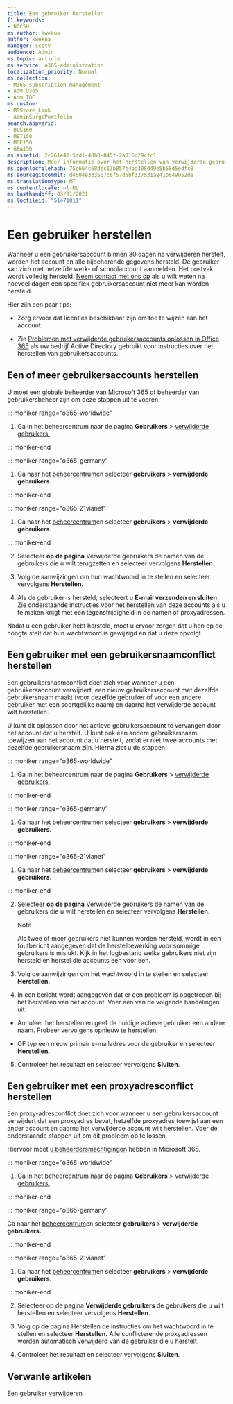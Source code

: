 ```yaml
---
title: Een gebruiker herstellen
f1.keywords:
- NOCSH
ms.author: kwekua
author: kwekua
manager: scotv
audience: Admin
ms.topic: article
ms.service: o365-administration
localization_priority: Normal
ms.collection:
- M365-subscription-management
- Adm_O365
- Adm_TOC
ms.custom:
- MSStore_Link
- AdminSurgePortfolio
search.appverid:
- BCS160
- MET150
- MOE150
- GEA150
ms.assetid: 2c261e42-5dd1-48b0-845f-2a016d29cfc1
description: Meer informatie over het herstellen van verwijderde gebruikersaccounts en alle bijbehorende gegevens.
ms.openlocfilehash: 75e664c68dec13b857e4bd308d49e5b58d5edfc8
ms.sourcegitcommit: d4604e333507c6f57d5bf327531a241b649052de
ms.translationtype: MT
ms.contentlocale: nl-NL
ms.lasthandoff: 03/31/2021
ms.locfileid: "51471011"
---
```

# <a name="restore-a-user"></a>Een gebruiker herstellen
   
Wanneer u een gebruikersaccount binnen 30 dagen na verwijderen herstelt, worden het account en alle bijbehorende gegevens hersteld. De gebruiker kan zich met hetzelfde werk- of schoolaccount aanmelden. Het postvak wordt volledig hersteld. [Neem contact met ons op](../contact-support-for-business-products.md) als u wilt weten na hoeveel dagen een specifiek gebruikersaccount niet meer kan worden hersteld.
  
Hier zijn een paar tips:
  
- Zorg ervoor dat licenties beschikbaar zijn om toe te wijzen aan het account.
    
- Zie [Problemen met verwijderde gebruikersaccounts oplossen in Office 365](https://support.microsoft.com/kb/2619308) als uw bedrijf Active Directory gebruikt voor instructies over het herstellen van gebruikersaccounts. 
    
## <a name="restore-one-or-more-user-accounts"></a>Een of meer gebruikersaccounts herstellen

U moet een globale beheerder van Microsoft 365 of beheerder van gebruikersbeheer zijn om deze stappen uit te voeren. 
  
 
::: moniker range="o365-worldwide"

1. Ga in het beheercentrum naar de pagina **Gebruikers** \> <a href="https://go.microsoft.com/fwlink/p/?linkid=2071581" target="_blank">verwijderde gebruikers.</a>

::: moniker-end

::: moniker range="o365-germany"

1. Ga naar het [beheercentrum](https://go.microsoft.com/fwlink/p/?linkid=848041)en selecteer **gebruikers** \> **verwijderde gebruikers.**

::: moniker-end

::: moniker range="o365-21vianet"

1. Ga naar het [beheercentrum](https://go.microsoft.com/fwlink/p/?linkid=850627)en selecteer **gebruikers** \> **verwijderde gebruikers.**

::: moniker-end

2. Selecteer **op de pagina** Verwijderde gebruikers de namen van de gebruikers die u wilt terugzetten en selecteer vervolgens **Herstellen.**
    
 
3. Volg de aanwijzingen om hun wachtwoord in te stellen en selecteer vervolgens **Herstellen.**
    
4. Als de gebruiker is hersteld, selecteert u **E-mail verzenden en sluiten.** Zie onderstaande instructies voor het herstellen van deze accounts als u te maken krijgt met een tegenstrijdigheid in de namen of proxyadressen.
    
Nadat u een gebruiker hebt hersteld, moet u ervoor zorgen dat u hen op de hoogte stelt dat hun wachtwoord is gewijzigd en dat u deze opvolgt.
  
## <a name="restore-a-user-that-has-a-user-name-conflict"></a>Een gebruiker met een gebruikersnaamconflict herstellen
<a name="RestoreUserNameConflict"> </a>

Een gebruikersnaamconflict doet zich voor wanneer u een gebruikersaccount verwijdert, een nieuw gebruikersaccount met dezelfde gebruikersnaam maakt (voor dezelfde gebruiker of voor een andere gebruiker met een soortgelijke naam) en daarna het verwijderde account wilt herstellen.
  
U kunt dit oplossen door het actieve gebruikersaccount te vervangen door het account dat u herstelt. U kunt ook een andere gebruikersnaam toewijzen aan het account dat u herstelt, zodat er niet twee accounts met dezelfde gebruikersnaam zijn. Hierna ziet u de stappen.
  

::: moniker range="o365-worldwide"

1. Ga in het beheercentrum naar de pagina **Gebruikers** \> <a href="https://go.microsoft.com/fwlink/p/?linkid=2071581" target="_blank">verwijderde gebruikers.</a>

::: moniker-end

::: moniker range="o365-germany"

1. Ga naar het [beheercentrum](https://go.microsoft.com/fwlink/p/?linkid=848041)en selecteer **gebruikers** \> **verwijderde gebruikers.**

::: moniker-end

::: moniker range="o365-21vianet"

1. Ga naar het [beheercentrum](https://go.microsoft.com/fwlink/p/?linkid=850627)en selecteer **gebruikers** \> **verwijderde gebruikers.**

::: moniker-end

  
2. Selecteer **op de pagina** Verwijderde gebruikers de namen van de gebruikers die u wilt herstellen en selecteer vervolgens **Herstellen.**
    
    > [!NOTE]
    > Als twee of meer gebruikers niet kunnen worden hersteld, wordt in een foutbericht aangegeven dat de herstelbewerking voor sommige gebruikers is mislukt. Kijk in het logbestand welke gebruikers niet zijn hersteld en herstel die accounts een voor een. 
  
3. Volg de aanwijzingen om het wachtwoord in te stellen en selecteer **Herstellen.**
    
4. In een bericht wordt aangegeven dat er een probleem is opgetreden bij het herstellen van het account. Voer een van de volgende handelingen uit:
    
  - Annuleer het herstellen en geef de huidige actieve gebruiker een andere naam. Probeer vervolgens opnieuw te herstellen.
    
  - OF typ een nieuw primair e-mailadres voor de gebruiker en selecteer **Herstellen.**
    
5. Controleer het resultaat en selecteer vervolgens **Sluiten**.
    
## <a name="restore-a-user-that-has-a-proxy-address-conflict"></a>Een gebruiker met een proxyadresconflict herstellen

Een proxy-adresconflict doet zich voor wanneer u een gebruikersaccount verwijdert dat een proxyadres bevat, hetzelfde proxyadres toewijst aan een ander account en daarna het verwijderde account wilt herstellen. Voer de onderstaande stappen uit om dit probleem op te lossen.
  
Hiervoor moet [u beheerdersmachtigingen](about-admin-roles.md) hebben in Microsoft 365. 
  

::: moniker range="o365-worldwide"

1. Ga in het beheercentrum naar de pagina **Gebruikers** \> <a href="https://go.microsoft.com/fwlink/p/?linkid=2071581" target="_blank">verwijderde gebruikers.</a>

::: moniker-end

::: moniker range="o365-germany"

Ga naar het [beheercentrum](https://go.microsoft.com/fwlink/p/?linkid=848041)en selecteer **gebruikers** \> **verwijderde gebruikers.**

::: moniker-end

::: moniker range="o365-21vianet"

1. Ga naar het [beheercentrum](https://go.microsoft.com/fwlink/p/?linkid=850627)en selecteer **gebruikers** \> **verwijderde gebruikers.**

::: moniker-end

2. Selecteer op de pagina **Verwijderde gebruikers** de gebruikers die u wilt herstellen en selecteer vervolgens **Herstellen**. 
    
3. Volg op **de** pagina Herstellen de instructies om het wachtwoord in te stellen en selecteer **Herstellen.** Alle conflicterende proxyadressen worden automatisch verwijderd van de gebruiker die u herstelt.
    
4. Controleer het resultaat en selecteer vervolgens **Sluiten**.

## <a name="related-articles"></a>Verwante artikelen

[Een gebruiker verwijderen](delete-a-user.md)

